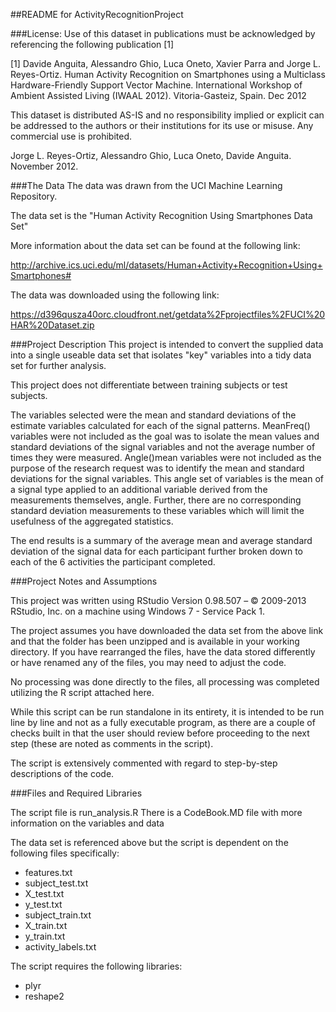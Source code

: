 ##README for ActivityRecognitionProject

###License:
Use of this dataset in publications must be acknowledged by referencing the following publication [1] 

[1] Davide Anguita, Alessandro Ghio, Luca Oneto, Xavier Parra and Jorge L. Reyes-Ortiz. Human Activity Recognition on Smartphones using a Multiclass Hardware-Friendly Support Vector Machine. International Workshop of Ambient Assisted Living (IWAAL 2012). Vitoria-Gasteiz, Spain. Dec 2012

This dataset is distributed AS-IS and no responsibility implied or explicit can be addressed to the authors or their institutions for its use or misuse. Any commercial use is prohibited.

Jorge L. Reyes-Ortiz, Alessandro Ghio, Luca Oneto, Davide Anguita. November 2012.

###The Data
The data was drawn from the UCI Machine Learning Repository.

The data set is the "Human Activity Recognition Using Smartphones Data Set"

More information about the data set can be found at the following link:

http://archive.ics.uci.edu/ml/datasets/Human+Activity+Recognition+Using+Smartphones#

The data was downloaded using the following link:

https://d396qusza40orc.cloudfront.net/getdata%2Fprojectfiles%2FUCI%20HAR%20Dataset.zip

###Project Description
This project is intended to convert the supplied data into a single useable data set that isolates "key" variables into a tidy data set for further analysis.

This project does not differentiate between training subjects or test subjects.

The variables selected were the mean and standard deviations of the estimate variables calculated for each of the signal patterns.
MeanFreq() variables were not included as the goal was to isolate the mean values and standard deviations of the signal variables and not the average number of times they were measured.
Angle()mean variables were not included as the purpose of the research request was to identify the mean and standard deviations for the signal variables. This angle set of variables is the mean of a signal type applied to an additional variable derived from the measurements themselves, angle. Further, there are no corresponding standard deviation measurements to these variables which will limit the usefulness of the aggregated statistics.

The end results is a summary of the average mean and average standard deviation of the signal data for each participant further broken down to each of the 6 activities the participant completed.

###Project Notes and Assumptions

This project was written using RStudio Version 0.98.507 – © 2009-2013 RStudio, Inc. on a machine using Windows 7 - Service Pack 1.

The project assumes you have downloaded the data set from the above link and that the folder has been unzipped and is available in your working directory. If you have rearranged the files, have the data stored differently or have renamed any of the files, you may need to adjust the code.

No processing was done directly to the files, all processing was completed utilizing the R script attached here.

While this script can be run standalone in its entirety, it is intended to be run line by line and not as a fully executable program, as there are a couple of checks built in that the user should review before proceeding to the next step (these are noted as comments in the script).

The script is extensively commented with regard to step-by-step descriptions of the code.

###Files and Required Libraries

The script file is run_analysis.R
There is a CodeBook.MD file with more information on the variables and data

The data set is referenced above but the script is dependent on the following files specifically:
* features.txt
* subject_test.txt
* X_test.txt
* y_test.txt
* subject_train.txt
* X_train.txt
* y_train.txt
* activity_labels.txt

The script requires the following libraries:
* plyr
* reshape2